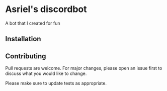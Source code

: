# Asriel's discordbot

A bot that I created for fun

## Installation



## Contributing
Pull requests are welcome. For major changes, please open an issue first to discuss what you would like to change.

Please make sure to update tests as appropriate.
